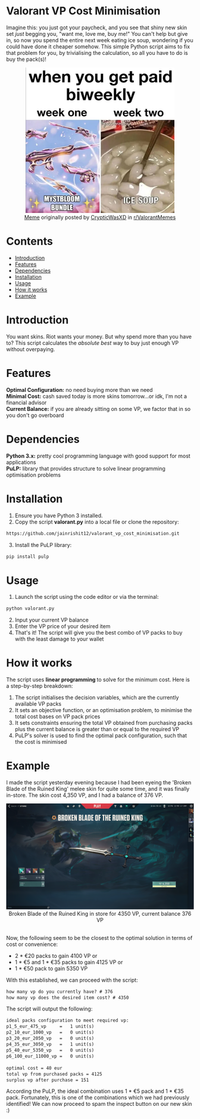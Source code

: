 # Valorant VP Cost Minimisation
Imagine this: you just got your paycheck, and you see that shiny new skin set *just* begging you, "want me, love me, buy me!" You can't help but give in, so now you spend the entire next week eating ice soup, wondering if you could have done it cheaper somehow. This simple Python script aims to fix that problem for you, by trivialising the calculation, so all you have to do is buy the pack(s)!

<div align='center'>
<img src="meme.webp" alt="you when you buy skins" width='400'>
<br>
<a href='https://www.reddit.com/r/ValorantMemes/comments/1d0t7h9/that_ice_soup_tho/?utm_source=share&utm_medium=web3x&utm_name=web3xcss&utm_term=1&utm_content=share_button'>Meme</a> originally posted by <a href="https://www.reddit.com/user/CrypticWasXD/">CrypticWasXD</a> in <a href="https://www.reddit.com/r/ValorantMemes/">r/ValorantMemes</a>
</div>

# Contents
- [Introduction](#introduction)
- [Features](#features)
- [Dependencies](#dependencies)
- [Installation](#installation)
- [Usage](#usage)
- [How it works](#how-it-works)
- [Example](#example)

# Introduction
You want skins. Riot wants your money. But why spend more than you have to? This script calculates the *absolute best* way to buy just enough VP without overpaying.

# Features
<b>Optimal Configuration:</b> no need buying more than we need <br>
<b>Minimal Cost:</b> cash saved today is more skins tomorrow...or idk, I'm not a financial advisor <br>
<b>Current Balance:</b> if you are already sitting on some VP, we factor that in so you don't go overboard

# Dependencies
<b>Python 3.x:</b> pretty cool programming language with good support for most applications <br>
<b>PuLP:</b> library that provides structure to solve linear programming optimisation problems

# Installation
1. Ensure you have Python 3 installed.
2. Copy the script <b>valorant.py</b> into a local file or clone the repository:
```bash
https://github.com/jainrishit12/valorant_vp_cost_minimisation.git
```
3. Install the PuLP library:
```python
pip install pulp
```

# Usage
1. Launch the script using the code editor or via the terminal:
```python
python valorant.py
```
2. Input your current VP balance
3. Enter the VP price of your desired item
4. That's it! The script will give you the best combo of VP packs to buy with the least damage to your wallet

# How it works
The script uses <b>linear programming </b> to solve for the minimum cost. Here is a step-by-step breakdown:
1. The script initialises the decision variables, which are the currently available VP packs
2. It sets an objective function, or an optimisation problem, to minimise the total cost bases on VP pack prices
3. It sets constraints ensuring the total VP obtained from purchasing packs plus the current balance is greater than or equal to the required VP
4. PuLP's solver is used to find the optimal pack configuration, such that the cost is minimised

# Example
I made the script yesterday evening because I had been eyeing the 'Broken Blade of the Ruined King' melee skin for quite some time, and it was finally in-store. The skin cost 4,350 VP, and I had a balance of 376 VP.

<div align="center">
<img src="skin.png" alt="valorant store screenshot">
Broken Blade of the Ruined King in store for 4350 VP, current balance 376 VP
</div>

<br>Now, the following seem to be the closest to the optimal solution in terms of cost or convenience:
* 2 * €20 packs to gain 4100 VP or <br>
* 1 * €5 and 1 * €35 packs to gain 4125 VP or <br>
* 1 * €50 pack to gain 5350 VP <br>

With this established, we can proceed with the script:
```
how many vp do you currently have? # 376
how many vp does the desired item cost? # 4350
```

The script will output the following:
```
ideal packs configuration to meet required vp:
p1_5_eur_475_vp     =   1 unit(s)
p2_10_eur_1000_vp   =   0 unit(s)
p3_20_eur_2050_vp   =   0 unit(s)
p4_35_eur_3050_vp   =   1 unit(s)
p5_40_eur_5350_vp   =   0 unit(s)
p6_100_eur_11000_vp =   0 unit(s)

optimal cost = 40 eur
total vp from purchased packs = 4125
surplus vp after purchase = 151
```
According the PuLP, the ideal combination uses 1 * €5 pack and 1 * €35 pack. Fortunately, this is one of the combinations which we had previously identified! We can now proceed to spam the inspect button on our new skin :)
